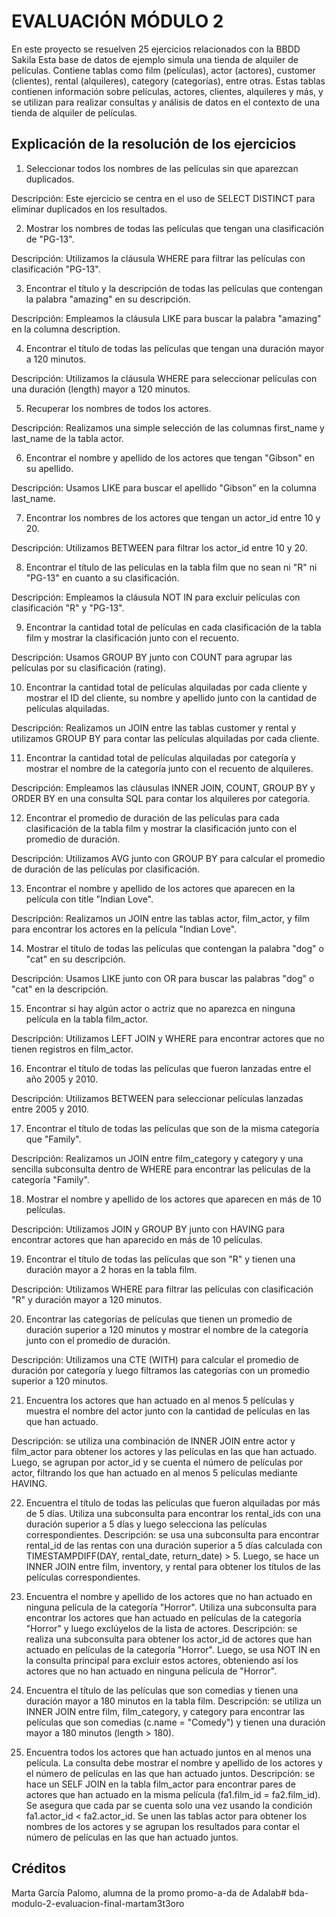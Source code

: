 # EVALUACIÓN MÓDULO 2

En este proyecto se resuelven 25 ejercicios relacionados con la BBDD Sakila 
Esta base de datos de ejemplo simula una tienda de alquiler de películas. 
Contiene tablas como film (películas), actor (actores), customer (clientes), rental (alquileres), category (categorías), entre otras. Estas tablas contienen información sobre películas, actores, clientes, alquileres y más, y se utilizan para realizar consultas y análisis de datos en el contexto de una tienda de alquiler de películas.

## Explicación de la resolución de los ejercicios

1. Seleccionar todos los nombres de las películas sin que aparezcan duplicados.

Descripción: Este ejercicio se centra en el uso de SELECT DISTINCT para eliminar duplicados en los resultados.

2. Mostrar los nombres de todas las películas que tengan una clasificación de "PG-13".

Descripción: Utilizamos la cláusula WHERE para filtrar las películas con clasificación "PG-13".

3. Encontrar el título y la descripción de todas las películas que contengan la palabra "amazing" en su descripción.

Descripción: Empleamos la cláusula LIKE para buscar la palabra "amazing" en la columna description.

4. Encontrar el título de todas las películas que tengan una duración mayor a 120 minutos.

Descripción: Utilizamos la cláusula WHERE para seleccionar películas con una duración (length) mayor a 120 minutos.

5. Recuperar los nombres de todos los actores.

Descripción: Realizamos una simple selección de las columnas first_name y last_name de la tabla actor.

6. Encontrar el nombre y apellido de los actores que tengan "Gibson" en su apellido.

Descripción: Usamos LIKE para buscar el apellido "Gibson" en la columna last_name.

7. Encontrar los nombres de los actores que tengan un actor_id entre 10 y 20.

Descripción: Utilizamos BETWEEN para filtrar los actor_id entre 10 y 20.

8. Encontrar el título de las películas en la tabla film que no sean ni "R" ni "PG-13" en cuanto a su clasificación.

Descripción: Empleamos la cláusula NOT IN para excluir películas con clasificación "R" y "PG-13".

9. Encontrar la cantidad total de películas en cada clasificación de la tabla film y mostrar la clasificación junto con el recuento.

Descripción: Usamos GROUP BY junto con COUNT para agrupar las películas por su clasificación (rating).

10. Encontrar la cantidad total de películas alquiladas por cada cliente y mostrar el ID del cliente, su nombre y apellido junto con la cantidad de películas alquiladas.

Descripción: Realizamos un JOIN entre las tablas customer y rental y utilizamos GROUP BY para contar las películas alquiladas por cada cliente.

11. Encontrar la cantidad total de películas alquiladas por categoría y mostrar el nombre de la categoría junto con el recuento de alquileres.

Descripción: Empleamos las cláusulas INNER JOIN, COUNT, GROUP BY y ORDER BY en una consulta SQL para contar los alquileres por categoría.

12. Encontrar el promedio de duración de las películas para cada clasificación de la tabla film y mostrar la clasificación junto con el promedio de duración.

Descripción:  Utilizamos AVG junto con GROUP BY para calcular el promedio de duración de las películas por clasificación.

13. Encontrar el nombre y apellido de los actores que aparecen en la película con title "Indian Love".

Descripción: Realizamos un JOIN entre las tablas actor, film_actor, y film para encontrar los actores en la película "Indian Love".

14. Mostrar el título de todas las películas que contengan la palabra "dog" o "cat" en su descripción.

Descripción: Usamos LIKE junto con OR para buscar las palabras "dog" o "cat" en la descripción.

15. Encontrar si hay algún actor o actriz que no aparezca en ninguna película en la tabla film_actor.

Descripción: Utilizamos LEFT JOIN y WHERE para encontrar actores que no tienen registros en film_actor.

16. Encontrar el título de todas las películas que fueron lanzadas entre el año 2005 y 2010.

Descripción: Utilizamos BETWEEN para seleccionar películas lanzadas entre 2005 y 2010.

17. Encontrar el título de todas las películas que son de la misma categoría que "Family".

Descripción: Realizamos un JOIN entre film_category y category y una sencilla subconsulta dentro de WHERE para encontrar las películas de la categoría "Family".

18. Mostrar el nombre y apellido de los actores que aparecen en más de 10 películas.

Descripción: Utilizamos JOIN y GROUP BY junto con HAVING para encontrar actores que han aparecido en más de 10 películas.

19. Encontrar el título de todas las películas que son "R" y tienen una duración mayor a 2 horas en la tabla film.

Descripción:  Utilizamos WHERE para filtrar las películas con clasificación "R" y duración mayor a 120 minutos.

20. Encontrar las categorías de películas que tienen un promedio de duración superior a 120 minutos y mostrar el nombre de la categoría junto con el promedio de duración.

Descripción: Utilizamos una CTE (WITH) para calcular el promedio de duración por categoría y luego filtramos las categorías con un promedio superior a 120 minutos.

21. Encuentra los actores que han actuado en al menos 5 películas y muestra el nombre del actor junto con la cantidad de películas en las que han actuado.

Descripción: se utiliza una combinación de INNER JOIN entre actor y film_actor para obtener los actores y las películas en las que han actuado. Luego, se agrupan por actor_id y se cuenta el número de películas por actor, filtrando los que han actuado en al menos 5 películas mediante HAVING.

22. Encuentra el título de todas las películas que fueron alquiladas por más de 5 días. Utiliza una subconsulta para encontrar los rental_ids con una duración superior a 5 días y luego selecciona las películas correspondientes.
Descripción: se usa una subconsulta para encontrar rental_id de las rentas con una duración superior a 5 días calculada con TIMESTAMPDIFF(DAY, rental_date, return_date) > 5. Luego, se hace un INNER JOIN entre film, inventory, y rental para obtener los títulos de las películas correspondientes.

23. Encuentra el nombre y apellido de los actores que no han actuado en ninguna película de la categoría "Horror". Utiliza una subconsulta para encontrar los actores que han actuado en películas de la categoría "Horror" y luego exclúyelos de la lista de actores.
Descripción: se realiza una subconsulta para obtener los actor_id de actores que han actuado en películas de la categoría "Horror". Luego, se usa NOT IN en la consulta principal para excluir estos actores, obteniendo así los actores que no han actuado en ninguna película de "Horror".

24. Encuentra el título de las películas que son comedias y tienen una duración mayor a 180 minutos en la tabla film.
Descripción: se utiliza un INNER JOIN entre film, film_category, y category para encontrar las películas que son comedias (c.name = "Comedy") y tienen una duración mayor a 180 minutos (length > 180).

25. Encuentra todos los actores que han actuado juntos en al menos una película. La consulta debe mostrar el nombre y apellido de los actores y el número de películas en las que han actuado juntos. 
Descripción: se hace un SELF JOIN en la tabla film_actor para encontrar pares de actores que han actuado en la misma película (fa1.film_id = fa2.film_id). Se asegura que cada par se cuenta solo una vez usando la condición fa1.actor_id < fa2.actor_id. Se unen las tablas actor para obtener los nombres de los actores y se agrupan los resultados para contar el número de películas en las que han actuado juntos.

## Créditos

Marta García Palomo, alumna de la promo promo-a-da de Adalab# bda-modulo-2-evaluacion-final-martam3t3oro
